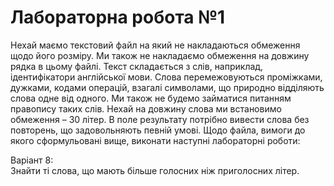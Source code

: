 # Лабораторна робота №1

Нехай маємо текстовий файл на який не накладаються обмеження щодо його розміру. Ми також не накладаємо обмеження на довжину рядка в цьому файлі.
Текст складається з слів, наприклад, ідентифікатори англійської мови. Слова перемежовуються проміжками, дужками, кодами операцій, взагалі символами, що природно відділяють слова одне від одного. Ми також не будемо займатися питанням правопису таких слів. Нехай на довжину слова ми встановимо обмеження – 30 літер. 
В поле результату потрібно вивести слова без повторень, що задовольняють певній умові.
Щодо файла, вимоги до якого сформульовані вище, виконати наступні лабораторні роботи:

Варіант 8:      
Знайти ті слова, що мають більше голосних ніж приголосних літер.